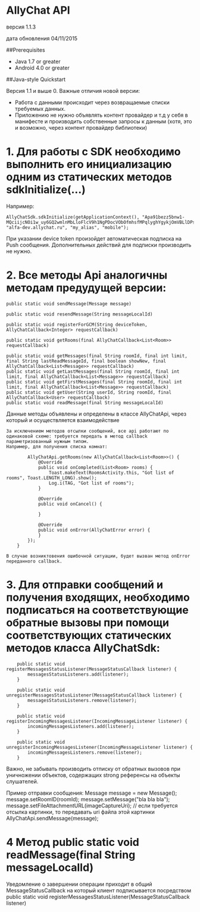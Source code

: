 # AllyChat API
версия 1.1.3

дата обновления 04/11/2015

##Prerequisites
- Java 1.7 or greater
- Android 4.0 or greater

##Java-style Quickstart

Версия 1.1 и выше
0. Важные отличия новой версии:

- Работа с данными происходит через возвращаемые списки требуемых данных.
- Приложению не нужно объявлять контент провайдер и т.д у себя в манифесте и производить собственные запросы к данным (хотя, это и возможно, через контент провайдер библиотеки)


# 1. Для работы с SDK необходимо выполнить его инициализацию одним из статических методов sdkInitialize(...)

Например:
```
AllyChatSdk.sdkInitialize(getApplicationContext(), "Apa91bezz5bnw1-MQciijcNOi1w_uy6GQ2wmlnMbLloFlcV9h1NgPDocVObOfmhsfMPqlyghYgykjOmVBLlDPscDfhMyR8zmnuTjppDtTaujYEByodc5zK6EXvw3jioW6cHqzCkTTzi1", "alfa-dev.allychat.ru", "my_alias", "mobile");
```

При указании device token произойдет автоматическая подписка на Push сообщения. Дополнительных действий для подписки производить не нужно.

# 2. Все методы Api аналогичны методам предудущей версии:
    public static void sendMessage(Message message)

    public static void resendMessage(String messageLocalId)
    
    public static void registerForGCM(String deviceToken, AllyChatCallback<Integer> requestCallback)
    
    public static void getRooms(final AllyChatCallback<List<Room>> requestCallback)
    
    public static void getMessages(final String roomId, final int limit, final String lastReadMessageId, final boolean showNew, final AllyChatCallback<List<Message>> requestCallback)
    public static void getLastMessages(final String roomId, final int limit, final AllyChatCallback<List<Message>> requestCallback)
    public static void getFirstMessages(final String roomId, final int limit, final AllyChatCallback<List<Message>> requestCallback)
    public static void getUser(String userId, String roomId, final AllyChatCallback<User> requestCallback)
    public static void readMessage(final String messageLocalId)

Данные методы объявлены и определены в классе AllyChatApi, через который и осуществляется взаимодействие
    
    За исключением методов отсылки сообщений, все api работают по одинаковой схеме: требуется передать в метод callback параметризованный нужным типом.
    Например, для получения списка комнат:  
```
        AllyChatApi.getRooms(new AllyChatCallback<List<Room>>() {
            @Override
            public void onCompleted(List<Room> rooms) {
                Toast.makeText(RoomsActivity.this, "Got list of rooms", Toast.LENGTH_LONG).show();
                Log.i(TAG, "Got list of rooms");
            }

            @Override
            public void onCancel() {

            }

            @Override
            public void onError(AllyChatError error) {
            }
        });
    }
```
    В случае возниктовения ошибочной ситуации, будет вызван метод onError переданного callback.

# 3. Для отправки сообщений и получения входящих, необходимо подписаться на соответствующие обратные вызовы при помощи соответствующих статических методов класса AllyChatSdk:
```
    public static void registerMessagesStatusListener(MessageStatusCallback listener) {
        messagesStatusListeners.add(listener);
    }

    public static void unregisterMessagesStatusListener(MessageStatusCallback listener) {
        messagesStatusListeners.remove(listener);
    }

    public static void registerIncomingMessagesListener(IncomingMessageListener listener) {
        incomingMessagesListeners.add(listener);
    }

    public static void unregisterIncomingMessagesListener(IncomingMessageListener listener) {
        incomingMessagesListeners.remove(listener);
    }
```

Важно, не забывать производить отписку от обратных вызовов при уничножении объектов, содержащих strong референсы на объекты слушателей.

Пример отправки сообщения:
        Message message = new Message();
        message.setRoomID(roomId);
        message.setMessage("bla bla bla");
        message.setFileAttachmentURL(imageCaptureUri); // если требуется отсылка картинки, то передавать uri файла этой картинки
        AllyChatApi.sendMessage(message);
        
# 4 Метод public static void readMessage(final String messageLocalId)

Уведомление о завершении операции приходит в общий MessageStatusCallback на который клиент подписывается посредством 
public static void registerMessagesStatusListener(MessageStatusCallback listener)
